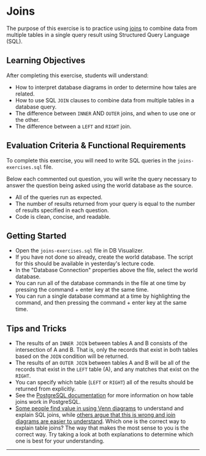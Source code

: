 # Joins

The purpose of this exercise is to practice using [joins][sql-joins] to combine data from multiple tables in a single query result using Structured Query Language (SQL).

## Learning Objectives

After completing this exercise, students will understand:

* How to interpret database diagrams in order to determine how tales are related.
* How to use SQL `JOIN` clauses to combine data from multiple tables in a database query.
* The difference between `INNER` AND `OUTER` joins, and when to use one or the other.
* The difference between a `LEFT` and `RIGHT` join.

## Evaluation Criteria & Functional Requirements

To complete this exercise, you will need to write SQL queries in the `joins-exercises.sql` file.

Below each commented out question, you will write the query necessary to answer the question being asked using the world database as the source.

* All of the queries run as expected.
* The number of results returned from your query is equal to the number of results specified in each question.
* Code is clean, concise, and readable.

## Getting Started

* Open the `joins-exercises.sql` file in DB Visualizer.
* If you have not done so already, create the world database. The script for this should be available in yesterday's lecture code.
* In the "Database Connection" properties above the file, select the world database.
* You can run all of the database commands in the file at one time by pressing the command + enter key at the same time.
* You can run a single database command at a time by highlighting the command, and then pressing the command + enter key at the same time.

## Tips and Tricks

* The results of an `INNER JOIN` between tables A and B consists of the intersection of A and B. That is, only the records that exist in both tables based on the `JOIN` condition will be returned.
* The results of an `OUTER JOIN` between tables A and B will be all of the records that exist in the `LEFT` table (A), and any matches that exist on the `RIGHT`.
* You can specify which table (`LEFT` or `RIGHT`) all of the results should be returned from explicitly.
* See the [PostgreSQL documentation][postgres-joins] for more information on how table joins work in PostgreSQL.
* [Some people find value in using Venn diagrams][venn-diagrams-to-explain-joins] to understand and explain SQL joins, while [others argue that this is wrong and join diagrams are easier to understand][say-no-to-venn-diagrams]. Which one is the correct way to explain table joins? The way that makes the most sense to you is the correct way. Try taking a look at both explanations to determine which one is best for your understanding.

---

[postgres-joins]: https://www.postgresql.org/docs/9.6/queries-table-expressions.html
[say-no-to-venn-diagrams]: https://blog.jooq.org/2016/07/05/say-no-to-venn-diagrams-when-explaining-joins/
[sql-joins]: https://en.wikipedia.org/wiki/Join_(SQL)
[venn-diagrams-to-explain-joins]: https://blog.codinghorror.com/a-visual-explanation-of-sql-joins/
